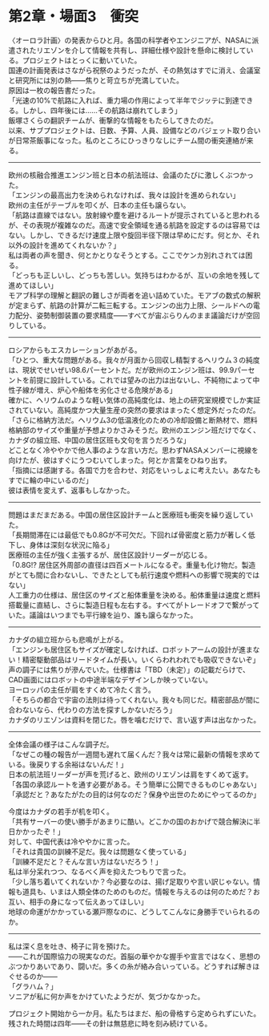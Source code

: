 # 第2章・場面3　衝突

〈オーロラ計画〉の発表からひと月。各国の科学者やエンジニアが、NASAに派遣されたリエゾンを介して情報を共有し、詳細仕様や設計を懸命に検討している。プロジェクトはとっくに動いていた。  
国連の計画発表はさながら祝祭のようだったが、その熱気はすでに消え、会議室と研究所には別の熱――焦りと苛立ちが充満していた。  
原因は一枚の報告書だった。  
「光速の10%で航路に入れば、重力場の作用によって半年でジッテに到達できる。しかし、四年後には……その航路は崩れてしまう」  
飯塚さくらの翻訳チームが、衝撃的な情報をもたらしてきたのだ。  
以来、サブプロジェクトは、日数、予算、人員、設備などのバジェット取り合いが日常茶飯事になった。私のところにひっきりなしにチーム間の衝突連絡が来る。

---

欧州の核融合推進エンジン班と日本の航法班は、会議のたびに激しくぶつかった。  
「エンジンの最高出力を決められなければ、我々は設計を進められない」  
欧州の主任がテーブルを叩くが、日本の主任も譲らない。  
「航路は直線ではない。放射線や塵を避けるルートが提示されていると思われるが、その表現が複雑なのだ。高速で安全領域を通る航路を設定するのは容易ではない。しかし、できるだけ速度上限や旋回半径下限は早めにだす。何とか、それ以外の設計を進めてくれないか？」  
私は両者の声を聞き、何とかとりなそうとする。ここでケンカ別れされては困る。  
「どっちも正しいし、どっちも苦しい。気持ちはわかるが、互いの余地を残して進めてほしい」  
モアブ科学の理解と翻訳の難しさが両者を追い詰めていた。モアブの数式の解釈が定まらず、航路の計算が二転三転する。エンジンの出力上限、シールドへの電力配分、姿勢制御装置の要求精度――すべてが宙ぶらりんのまま議論だけが空回りしている。

---

ロシアからもエスカレーションがあがる。  
「ひとつ、重大な問題がある。我々が月面から回収し精製するヘリウム３の純度は、現状でせいぜい98.6パーセントだ。だが欧州のエンジン班は、99.9パーセントを前提に設計している。これでは望みの出力は出ないし、不純物によって中性子線が増え、炉心や船体を劣化させる危険がある」  
確かに、ヘリウムのような軽い気体の高純度化は、地上の研究室規模でしか実証されていない。高純度かつ大量生産の突然の要求はまったく想定外だったのだ。  
「さらに格納方法だ。ヘリウム3の低温液化のための冷却設備と断熱材で、燃料格納部のサイズや重量が予想よりかさみそうだ。欧州のエンジン班だけでなく、カナダの組立班、中国の居住区班も文句を言うだろうな」  
どことなく冷ややかで他人事のような言い方だ。思わずNASAメンバーに視線を向けたが、彼はすぐにうつむいてしまった。何とか言葉をひねり出す。  
「指摘には感謝する。各国で力を合わせ、対応をいっしょに考えたい。あなたもすでに輪の中にいるのだ」  
彼は表情を変えず、返事もしなかった。

---

問題はまだまだある。中国の居住区設計チームと医療班も衝突を繰り返していた。  
「長期間滞在には最低でも0.8Gが不可欠だ。下回れば骨密度と筋力が著しく低下し、身体は深刻な状況に陥る」  
医療班の主任が強く主張するが、居住区設計リーダーが応じる。  
「0.8G!? 居住区外周部の直径は四百メートルになるぞ。重量も化け物だ。製造がとても間に合わないし、できたとしても航行速度や燃料への影響で現実的ではない」  
人工重力の仕様は、居住区のサイズと船体重量を決める。船体重量は速度と燃料搭載量に直結し、さらに製造日程も左右する。すべてがトレードオフで繋がっていた。議論はいつまでも平行線を辿り、誰も譲らなかった。

---

カナダの組立班からも悲鳴が上がる。  
「エンジンも居住区もサイズが確定しなければ、ロボットアームの設計が進まない！精密駆動部品はリードタイムが長い。いくらわれわれでも吸収できないぞ」  
声の調子には焦りが滲んでいた。仕様書は「TBD（未定）」の記載だらけで、CAD画面にはロボットの中途半端なデザインしか映っていない。  
ヨーロッパの主任が肩をすくめて冷たく言う。  
「そちらの都合で宇宙の法則は待ってくれない。我々も同じだ。精密部品が間に合わないなら、代わりの方法を探すしかないだろう」  
カナダのリエゾンは資料を閉じた。唇を噛むだけで、言い返す声は出なかった。

---

全体会議の様子はこんな調子だ。  
「なぜこの種の報告が一週間も遅れて届くんだ？我々は常に最新の情報を求めている。後戻りする余裕はないんだ！」  
日本の航法班リーダーが声を荒げると、欧州のリエゾンは肩をすくめて返す。  
「各国の承認ルートを通す必要がある。そう簡単に公開できるものじゃあない」  
「承認だと？あなたがたの目的は何なのだ？保身や出世のためにやってるのか」  

今度はカナダの若手が机を叩く。  
「共有サーバーの使い勝手があまりに酷い。どこかの国のおかげで競合解決に半日かかったぞ！」  
対して、中国代表は冷ややかに言った。  
「それは貴国の訓練不足だ。我々は問題なく使っている」  
「訓練不足だと？そんな言い方はないだろう！」  
私は半分呆れつつ、なるべく声を抑えたつもりで言った。  
「少し落ち着いてくれないか？今必要なのは、揚げ足取りや言い訳じゃない。情報も道具も、いまは人類全体のためのものだ。情報を与えるのは何のためだ？お互い、相手の身になって伝えあってほしい」  
地球の命運がかかっている瀬戸際なのに、どうしてこんなに身勝手でいられるのか。

---

私は深く息を吐き、椅子に背を預けた。  
――これが国際協力の現実なのだ。首脳の華やかな握手や宣言ではなく、思想のぶつかりあいであり、闘いだ。多くの糸が絡み合いっている。どうすれば解きほぐせるのか――  
「グラハム？」  
ソニアが私に何か声をかけていたようだが、気づかなかった。

プロジェクト開始から一か月。私たちはまだ、船の骨格すら定められずにいた。残された時間は四年――その針は無慈悲に時を刻み続けている。